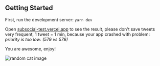 
## Getting Started

First, run the development server:
`yarn dev`

Open [subsocial-test.vercel.app](https://subsocial-test.vercel.app/) to see the result, please don't save tweets very frequent, 1 tweet = 1 min, because your app crashed with problem: *priority is too low: (579 vs 579)*

You are awesome, enjoy!

![random cat image](https://cataas.com/cat)

